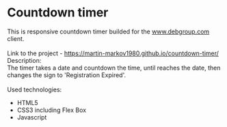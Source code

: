 # Countdown timer
This is responsive countdown timer builded for the www.debgroup.com client.
<br>
<br>
Link to the project - https://martin-markov1980.github.io/countdown-timer/
<br>
Description:
<br>
  The timer takes a date and countdown the time, until reaches the date, then changes the sign to 'Registration Expired'.
<br>
<br>
Used technologies:
  - HTML5 
  - CSS3 including Flex Box 
  - Javascript
